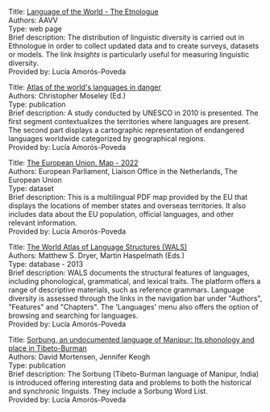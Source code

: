 Title: [Language of the World - The Etnologue](https://www.ethnologue.com/) <br>
Authors: AAVV <br>
Type: web page <br>
Brief description: The distribution of linguistic diversity is carried out in Ethnologue in order to collect updated data and to create surveys, datasets or models. The link *Insights* is particularly useful for measuring linguistic diversity. <br>
Provided by: Lucía Amorós-Poveda

Title: [Atlas of the world's languages in danger](https://unesdoc.unesco.org/ark:/48223/pf0000187026) <br>
Authors: Christopher Moseley (Ed.) <br>
Type: publication <br>
Brief description: A study conducted by UNESCO in 2010 is presented. The first segment contextualizes the territories where languages are present. The second part displays a cartographic representation of endangered languages worldwide categorized by geographical regions. <br>
Provided by: Lucía Amorós-Poveda

Title: [The European Union. Map - 2022](https://data.europa.eu/doi/10.2861/271656) <br>
Authors: European Parliament, Liaison Office in the Netherlands, The European Union <br>
Type: dataset <br>
Brief description: This is a multilingual PDF map provided by the EU that displays the locations of member states and overseas territories. It also includes data about the EU population, official languages, and other relevant information. <br>
Provided by: Lucía Amorós-Poveda

Title: [The World Atlas of Language Structures (WALS)](https://data.europa.eu/doi/10.2861/271656) <br>
Authors: Matthew S. Dryer, Martin Haspelmath (Eds.) <br>
Type: database - 2013 <br>
Brief description: WALS documents the structural features of languages, including phonological, grammatical, and lexical traits. The platform offers a range of descriptive materials, such as reference grammars. Language diversity is assessed through the links in the navigation bar under "Authors", "Features" and "Chapters".  The 'Languages' menu also offers the option of browsing and searching for languages. <br>
Provided by: Lucía Amorós-Poveda

Title: [Sorbung, an undocumented language of Manipur: Its phonology and place in Tibeto-Burman ](https://www.cs.cmu.edu/~dmortens//assets/pdf/mortensen2011sorbung.pdf) <br>
Authors: David Mortensen, Jennifer Keogh  <br>
Type: publication <br>
Brief description: The Sorbung (Tibeto-Burman language of Manipur, India) is introduced offering interesting data and problems to both the historical and synchronic linguists. They include a Sorbung Word List. <br>
Provided by: Lucía Amorós-Poveda


